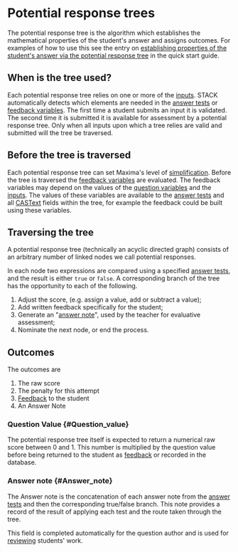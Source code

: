 # Potential response trees

The potential response tree is the algorithm which establishes the mathematical properties of the student's answer and assigns outcomes. 
For examples of how to use this see the entry on
[establishing properties of the student's answer via the potential response tree](Authoring_quick_start.md#Answer_props_via_prt)
in the quick start guide.

## When is the tree used? ##

Each potential response tree relies on one or more of the [inputs](Inputs.md).
STACK automatically detects which elements are needed in the [answer tests](Answer_tests.md) or
[feedback variables](KeyVals.md#Feedback_variables).
The first time a student submits an input it is validated.
The second time it is submitted it is available for assessment by a potential response tree.
Only when all inputs upon which a tree relies are valid and submitted will the tree be traversed.

## Before the tree is traversed ##

Each potential response tree can set Maxima's level of [simplification](../CAS/Maxima.md#Simplification).
Before the tree is traversed the [feedback variables](KeyVals.md#Feedback_variables) are evaluated.
The feedback variables may depend on the values of the [question variables](KeyVals.md#Question_variables) and the [inputs](Inputs.md).
The values of these variables are available to the [answer tests](Answer_tests.md) and all [CASText](CASText.md) fields within the tree, for example the feedback could be built using these variables.

## Traversing the tree ##

A potential response tree (technically an acyclic directed graph) consists of an arbitrary number of linked nodes we call potential responses. 

In each node two expressions are compared using a specified [answer tests](Answer_tests.md), and the result is either `true` or `false`. A corresponding branch of the tree has the opportunity to each of the following.

1. Adjust the score, (e.g. assign a value, add or subtract a value);
2. Add written feedback specifically for the student;
3. Generate an "[answer note](Potential_response_trees.md#Answer_note)", used by the teacher for evaluative assessment;
4. Nominate the next node, or end the process.

## Outcomes  ##

The outcomes are

1. The raw score
2. The penalty for this attempt
3. [Feedback](Feedback.md) to the student
4. An Answer Note

### Question Value 			{#Question_value}

The potential response tree itself is expected to return a numerical raw score between $0$ and $1$.
This number is multiplied by the question value before being returned to the student as [feedback](Feedback.md) or recorded in the database.

### Answer note 			{#Answer_note}

The Answer note is the concatenation of each answer note from the [answer tests](Answer_tests.md) and
then the corresponding true/false branch.  This note provides a record of the result of applying each
test and the route taken through the tree.

This field is completed automatically for the question author and is used for [reviewing](Reviewing.md) students' work.
